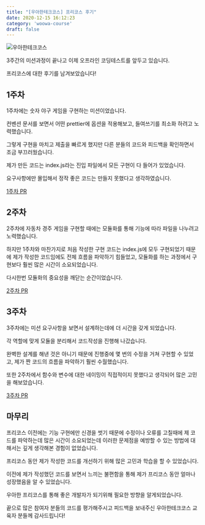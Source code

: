 ```yaml
---
title: "[우아한테크코스] 프리코스 후기"
date: 2020-12-15 16:12:23
category: 'woowa-course'
draft: false
---
```




![우아한테크코스](./img/우아한테크코스.png)

3주간의 미션과정이 끝나고 이제 오프라인 코딩테스트를 앞두고 있습니다. 

프리코스에 대한 후기를 남겨보았습니다!

## 1주차
1주차에는 숫자 야구 게임을 구현하는 미션이었습니다.

컨벤션 문서를 보면서 어떤 prettier에 옵션을 적용해보고, 들여쓰기를 최소화 하려고 노력했습니다.

그렇게 구현을 마치고 제출을 빠르게 했지만 다른 분들의 코드와 피드백을 확인하면서 조금 부끄러웠습니다.

제가 만든 코드는 index.js라는 진입 파일에서 모든 구현이 다 들어가 있었습니다.

요구사항에만 몰입해서 정작 좋은 코드는 만들지 못했다고 생각하였습니다.

[1주차 PR](https://github.com/woowacourse/javascript-baseball-precourse/pull/4)

## 2주차
2주차에 자동차 경주 게임을 구현할 때에는 모듈화를 통해 기능에 따라 파일을 나누려고 노력했습니다.

하지만 1주차와 마찬가지로 처음 작성한 구현 코드는 index.js에 모두 구현되었기 때문에 제가 작성한 코드임에도 전체 흐름을 파악하기 힘들었고, 모듈화를 하는 과정에서 구현보다 훨씬 많은 시간이 소요되었습니다.

다시한번 모듈화의 중요성을 깨닫는 순간이었습니다.

[2주차 PR](https://github.com/woowacourse/javascript-racingcar-precourse/pull/27)

## 3주차
3주차에는 미션 요구사항을 보면서 설계하는데에 더 시간을 갖게 되었습니다.

각 역할에 맞게 모듈을 분리해서 코드작성을 진행해 나갔습니다.

완벽한 설계를 해낸 것은 아니기 때문에 진행중에 몇 번의 수정을 거쳐 구현할 수 있었고, 제가 짠 코드의 흐름을 파악하기 훨씬 수월했습니다.

또한 2주차에서 함수와 변수에 대한 네이밍이 직접적이지 못했다고 생각되어 많은 고민을 해보았습니다.

[3주차 PR](https://github.com/woowacourse/javascript-subway-map-precourse/pull/17)

## 마무리
프리코스 이전에는 기능 구현에만 신경을 썻기 때문에 수정이나 오류를 고칠때에 제 코드를 파악하는데 많은 시간이 소요되었는데 이러한 문제점을 예방할 수 있는 방법에 대해서는 깊게 생각해본 경험이 없었습니다.

프리코스 동안 제가 작성한 코드를 개선하기 위해 많은 고민과 학습을 할 수 있었습니다. 

이전에 제가 작성했던 코드를 보면서 느끼는 불편함을 통해 제가 프리코스 동안 얼마나 성장했음을 알 수 있었습니다.

우아한 프리코스를 통해 좋은 개발자가 되기위해 필요한 방향을 알게되었습니다.

끝으로 많은 참여자 분들의 코드를 평가해주시고 피드백을 보내주신 우아한테크코스 교육자 분들께 감사드립니다!
